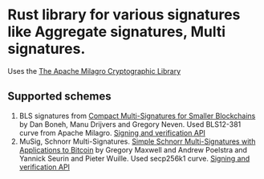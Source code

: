 # Rust library for various signatures like Aggregate signatures, Multi signatures.
Uses the [The Apache Milagro Cryptographic Library](https://github.com/milagro-crypto/amcl)

## Supported schemes
1. BLS signatures from [Compact Multi-Signatures for Smaller Blockchains](https://eprint.iacr.org/2018/483.pdf) by Dan Boneh, Manu Drijvers and Gregory Neven.
   Used BLS12-381 curve from Apache Milagro. [Signing and verification API](./bls/README.md)
2. MuSig, Schnorr Multi-Signatures. [Simple Schnorr Multi-Signatures with Applications to Bitcoin](https://eprint.iacr.org/2018/068.pdf) by Gregory Maxwell and Andrew Poelstra and Yannick Seurin and Pieter Wuille. Used secp256k1 curve. [Signing and verification API](./musig/README.md)
